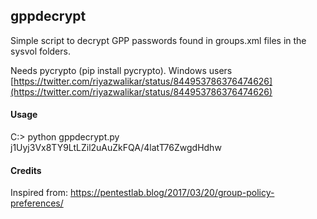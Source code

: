 ## gppdecrypt
Simple script to decrypt GPP passwords found in groups.xml files in the sysvol folders.

Needs pycrypto (pip install pycrypto).
Windows users [https://twitter.com/riyazwalikar/status/844953786376474626](https://twitter.com/riyazwalikar/status/844953786376474626)

#### Usage
C:\> python gppdecrypt.py j1Uyj3Vx8TY9LtLZil2uAuZkFQA/4latT76ZwgdHdhw


#### Credits
Inspired from: https://pentestlab.blog/2017/03/20/group-policy-preferences/